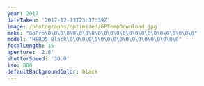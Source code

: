 ```yaml
---
year: 2017
dateTaken: '2017-12-13T23:17:39Z'
image: /photographs/optimized/GPTempDownload.jpg
make: "GoPro\0\0\0\0\0\0\0\0\0\0\0\0\0\0\0\0\0\0\0\0\0\0\0\0"
model: "HERO5 Black\0\0\0\0\0\0\0\0\0\0\0\0\0\0\0\0\0\0"
focalLength: 15
aperture: '2.8'
shutterSpeed: '30.0'
iso: 800
defaultBackgroundColor: black
---
```

